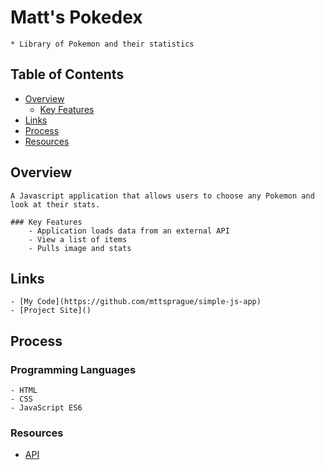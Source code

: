 # Matt's Pokedex
    * Library of Pokemon and their statistics

## Table of Contents
- [Overview](#overview)
    - [Key Features](#key-features)
- [Links](#links)
- [Process](#process)
- [Resources](#resources)

## Overview
    A Javascript application that allows users to choose any Pokemon and look at their stats.

    ### Key Features
        - Application loads data from an external API
        - View a list of items
        - Pulls image and stats

## Links
    - [My Code](https://github.com/mttsprague/simple-js-app)
    - [Project Site]()

## Process

### Programming Languages
    - HTML
    - CSS
    - JavaScript ES6

### Resources
- [API](https://pokeapi.co/api/v2/pokemon/)
